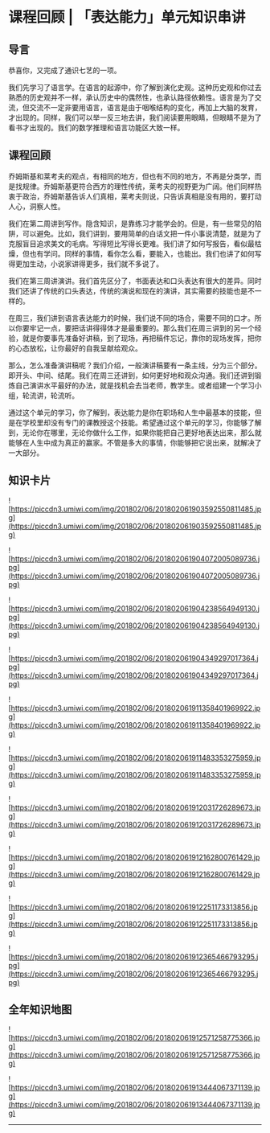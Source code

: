 # 课程回顾 | 「表达能力」单元知识串讲

## 导言

恭喜你，又完成了通识七艺的一项。

我们先学习了语言学。在语言的起源中，你了解到演化史观。这种历史观和你过去熟悉的历史观并不一样，承认历史中的偶然性，也承认路径依赖性。语言是为了交流，但交流不一定非要用语言，语言是由于咽喉结构的变化，再加上大脑的发育，才出现的。同样，我们可以举一反三地去讲，我们阅读要用眼睛，但眼睛不是为了看书才出现的。我们的数学推理和语言功能区大致一样。

## 课程回顾

乔姆斯基和莱考夫的观点，有相同的地方，但也有不同的地方，不再是分类学，而是找规律。乔姆斯基更符合西方的理性传统，莱考夫的视野更为广阔。他们同样热衷于政治，乔姆斯基告诉人们真相，莱考夫则说，只告诉真相是没有用的，要打动人心，洞察人性。

我们在第二周讲到写作。隐含知识，是靠练习才能学会的。但是，有一些常见的陷阱，可以避免。比如，我们讲到，要用简单的白话文把一件小事说清楚，就是为了克服盲目追求美文的毛病。写得短比写得长更难。我们讲了如何写报告，看似最枯燥，但也有学问。同样的事情，看你怎么看，要能入，也能出。我们也讲了如何写得更加生动，小说家讲得更多，我们就不多说了。

我们在第三周讲演讲。我们首先区分了，书面表达和口头表达有很大的差异。同时我们还讲了传统的口头表达，传统的演说和现在的演讲，其实需要的技能也是不一样的。

在周三，我们讲到语言表达能力的时候，我们说不同的场合，需要不同的口才。所以你要牢记一点，要把话讲得得体才是最重要的。那么我们在周三讲到的另一个经验，就是你要事先准备好讲稿，到了现场，再把稿件忘记，靠你的现场发挥，把你的心态放松，让你最好的自我呈献给观众。

那么，怎么准备演讲稿呢？我们介绍，一般演讲稿要有一条主线，分为三个部分。即开头、中间、结尾。我们在周三还讲到，如何更好地和观众沟通。我们还讲到锻炼自己演讲水平最好的办法，就是找机会去当老师，教学生。或者组建一个学习小组，轮流讲，轮流听。

通过这个单元的学习，你了解到，表达能力是你在职场和人生中最基本的技能，但是在学校里却没有专门的课教授这个技能。希望通过这个单元的学习，你能够了解到，无论你在哪里，无论你做什么工作，如果你能把自己更好地表达出来，那么就能够在人生中成为真正的赢家。不管是多大的事情，你能够把它说出来，就解决了一大部分。

## 知识卡片

![https://piccdn3.umiwi.com/img/201802/06/201802061903592550811485.jpg](https://piccdn3.umiwi.com/img/201802/06/201802061903592550811485.jpg)

![https://piccdn3.umiwi.com/img/201802/06/201802061904072005089736.jpg](https://piccdn3.umiwi.com/img/201802/06/201802061904072005089736.jpg)

![https://piccdn3.umiwi.com/img/201802/06/201802061904238564949130.jpg](https://piccdn3.umiwi.com/img/201802/06/201802061904238564949130.jpg)

![https://piccdn3.umiwi.com/img/201802/06/201802061904349297017364.jpg](https://piccdn3.umiwi.com/img/201802/06/201802061904349297017364.jpg)

![https://piccdn3.umiwi.com/img/201802/06/201802061911358401969922.jpg](https://piccdn3.umiwi.com/img/201802/06/201802061911358401969922.jpg)

![https://piccdn3.umiwi.com/img/201802/06/201802061911483353275959.jpg](https://piccdn3.umiwi.com/img/201802/06/201802061911483353275959.jpg)

![https://piccdn3.umiwi.com/img/201802/06/201802061912031726289673.jpg](https://piccdn3.umiwi.com/img/201802/06/201802061912031726289673.jpg)

![https://piccdn3.umiwi.com/img/201802/06/201802061912162800761429.jpg](https://piccdn3.umiwi.com/img/201802/06/201802061912162800761429.jpg)

![https://piccdn3.umiwi.com/img/201802/06/201802061912251173313856.jpg](https://piccdn3.umiwi.com/img/201802/06/201802061912251173313856.jpg)

![https://piccdn3.umiwi.com/img/201802/06/201802061912365466793295.jpg](https://piccdn3.umiwi.com/img/201802/06/201802061912365466793295.jpg)

## 全年知识地图

![https://piccdn3.umiwi.com/img/201802/06/201802061912571258775366.jpg](https://piccdn3.umiwi.com/img/201802/06/201802061912571258775366.jpg)

![https://piccdn3.umiwi.com/img/201802/06/201802061913444067371139.jpg](https://piccdn3.umiwi.com/img/201802/06/201802061913444067371139.jpg)

---
